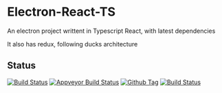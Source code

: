 # Electron-React-TS

An electron project writtent in Typescript React, with latest dependencies

It also has redux, following ducks architecture

## Status

[![Build Status][travis-image]][travis-url]
[![Appveyor Build Status][appveyor-image]][appveyor-url]
[![Github Tag][github-tag-image]][github-tag-url]
[![Build Status](https://dev.azure.com/sdcworld/electron-react-ts/_apis/build/status/sdc224.electron-react-ts?branchName=master&jobName=Job&configuration=Job%20linux)](https://dev.azure.com/sdcworld/electron-react-ts/_build/latest?definitionId=2&branchName=master)

[github-tag-image]: https://img.shields.io/github/tag/sdc224/electron-react-ts.svg?label=version
[github-tag-url]: https://github.com/sdc224/electron-react-ts/releases/latest
[travis-image]: https://travis-ci.com/sdc224/electron-react-ts.svg?branch=master
[travis-url]: https://travis-ci.com/sdc224/electron-react-ts
[appveyor-image]: https://ci.appveyor.com/api/projects/status/github/sdc224/electron-react-ts?branch=master&svg=true
[appveyor-url]: https://ci.appveyor.com/project/sdc224/electron-react-ts/branch/master
